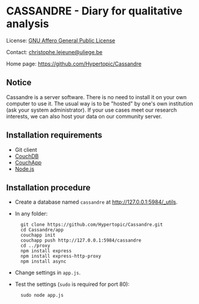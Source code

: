 CASSANDRE - Diary for qualitative analysis
==========================================

License: [GNU Affero General Public License](http://www.gnu.org/licenses/agpl.html)

Contact: <christophe.lejeune@uliege.be>

Home page: <https://github.com/Hypertopic/Cassandre>

Notice
------

Cassandre is a server software. There is no need to install it on your own computer to use it. The usual way is to be "hosted" by one's own institution (ask your system administrator). If your use cases meet our research interests, we can also host your data on our community server.

Installation requirements
-------------------------

* Git client
* [CouchDB](http://couchdb.apache.org/)
* [CouchApp](https://github.com/jchris/couchapp) 
* [Node.js](http://nodejs.org/)

Installation procedure
----------------------

* Create a database named ``cassandre`` at <http://127.0.0.1:5984/_utils>.

* In any folder:

        git clone https://github.com/Hypertopic/Cassandre.git
        cd Cassandre/app
        couchapp init
        couchapp push http://127.0.0.1:5984/cassandre
        cd ../proxy
        npm install express
        npm install express-http-proxy
        npm install async

* Change settings in `app.js`.
* Test the settings (`sudo` is required for port 80):

        sudo node app.js
